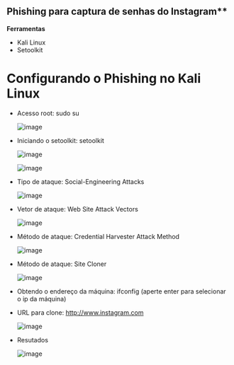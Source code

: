 ## Phishing para captura de senhas do Instagram**
**Ferramentas**
- Kali Linux
- Setoolkit
  
# Configurando o Phishing no Kali Linux
- Acesso root: sudo su
  
   ![image](https://github.com/user-attachments/assets/2166d970-3c35-47db-95fa-f05886f93c8e)

- Iniciando o setoolkit: setoolkit
  
  ![image](https://github.com/user-attachments/assets/c37d88b9-f126-4d0b-ac60-656629d108a6)

  ![image](https://github.com/user-attachments/assets/c026fc8c-79bd-4896-b877-fb6a1b54548d)
   
- Tipo de ataque: Social-Engineering Attacks
  
   ![image](https://github.com/user-attachments/assets/79e71568-007b-479e-8db9-03565e1a8b8a)

- Vetor de ataque: Web Site Attack Vectors
  
   ![image](https://github.com/user-attachments/assets/dbefcfa7-0f8f-49a2-a91c-c629768fc1ea)
 
- Método de ataque: Credential Harvester Attack Method
  
   ![image](https://github.com/user-attachments/assets/ca4944a8-4893-49a4-b09c-217a55257f82)

- Método de ataque: Site Cloner
  
   ![image](https://github.com/user-attachments/assets/155038e3-d0b1-4352-998e-4fb17a61872a)

- Obtendo o endereço da máquina: ifconfig (aperte enter para selecionar o ip da máquina)
- URL para clone: http://www.instagram.com
  
   ![image](https://github.com/user-attachments/assets/be0dea0d-04be-4e72-8c8d-c2c15d419bd8)

- Resutados
   
   ![image](https://github.com/user-attachments/assets/e30164dc-219e-4b18-b045-279776c9100a)

